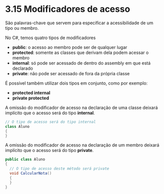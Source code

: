 # 3.15 Modificadores de acesso

São palavras-chave que servem para especificar a acessibilidade de um tipo ou membro.

No C#, temos quatro tipos de modificadores
- **public**: o acesso ao membro pode ser de qualquer lugar
- **protected**: somente as classes que derivam dela podem acessar o membro
- **internal**: só pode ser acessado de dentro do assembly em que está declarado
- **private**: não pode ser acessado de fora da própria classe

É possível também utilizar dois tipos em conjunto, como por exemplo:
- **protected internal**
- **private protected**

A omissão do modificador de acesso na declaração de uma classe deixará implícito que o acesso será do tipo **internal**.

```csharp
// O tipo de acesso será do tipo internal
class Aluno 
{
}
```

A omissão do modificador de acesso na declaração de um membro deixará implícito que o acesso será do tipo **private**.
```csharp
public class Aluno 
{
  // O tipo de acesso deste método será private
  void CalcularNota()
  {
  }
}
```